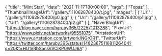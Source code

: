 {
   "title": "Mint Star",
   "date": "2021-11-17T00:00:00",
   "tags": [
      "Topaz"
   ],
   "ThumbnailImageUrl": "/gallery/111062878400/t.jpg",
   "Images": [
      {
         "Url": "/gallery/111062878400/p0.jpg"
      },
      {
         "Url": "/gallery/111062878400/p1.jpg"
      },
      {
         "Url": "/gallery/111062878400/p2.gif"
      }
   ],
   "NaverBlogUrl": "https://blog.naver.com/haruby365/222571013288",
   "PixivUrl": "https://www.pixiv.net/artworks/95551075",
   "ArtstationUrl": "https://www.artstation.com/artwork/NGrOR1",
   "TwitterUrl": "https://twitter.com/haruby365/status/1482367511681126404?s=20&t=HO1nRbSansVSCiKP0WUJ6A"
}